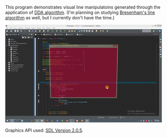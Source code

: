 This program demonstrates visual line manipulatoins generated through the application of [DDA algorithm][1]. (I'm planning on studying [Bresenham's line algorithm][3] as well, but I currently don't have the time.)

![](https://github.com/C-Collamar/2D-Graphics-Programming/blob/master/Line%20Drawing/Line_Drawing.gif)

Graphics API used: [SDL Version 2.0.5][2].

[1]: https://en.wikipedia.org/wiki/Digital_differential_analyzer_(graphics_algorithm)
[2]: https://www.libsdl.org/download-2.0.php
[3]: https://en.wikipedia.org/wiki/Bresenham's_line_algorithm
